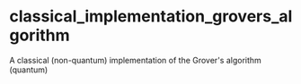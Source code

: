 # classical_implementation_grovers_algorithm
A classical (non-quantum) implementation of the Grover's algorithm (quantum)
